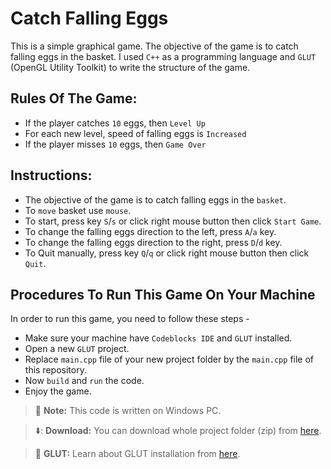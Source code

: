 # Catch Falling Eggs 

This is a simple graphical game. The objective of the game is to catch falling eggs in the basket. I used `C++` as a programming language and `GLUT` (OpenGL Utility Toolkit) to write the structure of the game. 

## Rules Of The Game:
- If the player catches `10` eggs, then `Level Up`  
- For each new level, speed of falling eggs is `Increased` 
- If the player misses `10` eggs, then `Game Over`  


## Instructions:
- The objective of the game is to catch falling eggs in the `basket`.  
- To `move` basket use `mouse`. 
- To start, press key `S`/`s` or click right mouse button then click `Start Game`.  
- To change the falling eggs direction to the left, press `A`/`a` key.  
- To change the falling eggs direction to the right, press `D`/`d` key.  
- To Quit manually, press key `Q`/`q` or click right mouse button then click `Quit`.    


## Procedures To Run This Game On Your Machine 
In order to run this game, you need to follow these steps - 
- Make sure your machine have `Codeblocks IDE` and `GLUT` installed.  
- Open a new `GLUT` project. 
- Replace `main.cpp` file of your new project folder by the `main.cpp` file of this repository. 
- Now `build` and `run` the code. 
- Enjoy the game.  

> :memo: **Note:** This code is written on Windows PC.  

> ⬇️: **Download:** You can download whole project folder (zip) from [here](#). 

> :memo: **GLUT:** Learn about GLUT installation from [here](#). 


